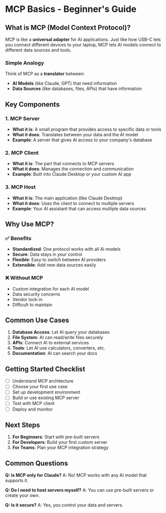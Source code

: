 # MCP Basics - Beginner's Guide

## What is MCP (Model Context Protocol)?

MCP is like a **universal adapter** for AI applications. Just like how USB-C lets you connect different devices to your laptop, MCP lets AI models connect to different data sources and tools.

### Simple Analogy
Think of MCP as a **translator** between:
- **AI Models** (like Claude, GPT) that need information
- **Data Sources** (like databases, files, APIs) that have information

## Key Components

### 1. MCP Server
- **What it is**: A small program that provides access to specific data or tools
- **What it does**: Translates between your data and the AI model
- **Example**: A server that gives AI access to your company's database

### 2. MCP Client  
- **What it is**: The part that connects to MCP servers
- **What it does**: Manages the connection and communication
- **Example**: Built into Claude Desktop or your custom AI app

### 3. MCP Host
- **What it is**: The main application (like Claude Desktop)
- **What it does**: Uses the client to connect to multiple servers
- **Example**: Your AI assistant that can access multiple data sources

## Why Use MCP?

### ✅ Benefits
- **Standardized**: One protocol works with all AI models
- **Secure**: Data stays in your control
- **Flexible**: Easy to switch between AI providers
- **Extensible**: Add new data sources easily

### ❌ Without MCP
- Custom integration for each AI model
- Data security concerns
- Vendor lock-in
- Difficult to maintain

## Common Use Cases

1. **Database Access**: Let AI query your databases
2. **File System**: AI can read/write files securely  
3. **APIs**: Connect AI to external services
4. **Tools**: Let AI use calculators, converters, etc.
5. **Documentation**: AI can search your docs

## Getting Started Checklist

- [ ] Understand MCP architecture
- [ ] Choose your first use case
- [ ] Set up development environment
- [ ] Build or use existing MCP server
- [ ] Test with MCP client
- [ ] Deploy and monitor

## Next Steps

1. **For Beginners**: Start with pre-built servers
2. **For Developers**: Build your first custom server
3. **For Teams**: Plan your MCP integration strategy

## Common Questions

**Q: Is MCP only for Claude?**
A: No! MCP works with any AI model that supports it.

**Q: Do I need to host servers myself?**
A: You can use pre-built servers or create your own.

**Q: Is it secure?**
A: Yes, you control your data and servers.
